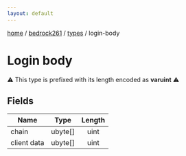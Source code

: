 ```yaml
---
layout: default
---
```


[home](/)  /  [bedrock261](/protocol/bedrock261)  /  [types](/protocol/bedrock261/types)  /  login-body

# Login body

⚠️️ This type is prefixed with its length encoded as **varuint** ⚠️️

## Fields

Name | Type | Length
---|---|:---:
chain | ubyte[] | uint
client data | ubyte[] | uint
